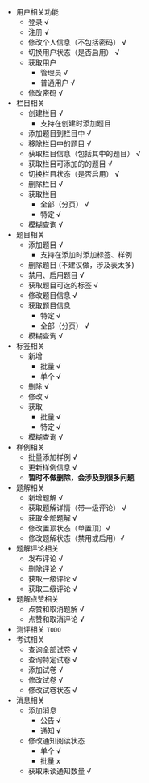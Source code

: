 * 用户相关功能
  * 登录 √
  * 注册 √
  * 修改个人信息（不包括密码） √
  * 切换用户状态（是否启用） √
  * 获取用户 
    * 管理员 √
    * 普通用户 √
  * 修改密码 √
* 栏目相关
  * 创建栏目 √
    * 支持在创建时添加题目
  * 添加题目到栏目中 √
  * 移除栏目中的题目 √
  * 获取栏目信息（包括其中的题目） √
  * 获取栏目可添加的的题目  √
  * 切换栏目状态（是否启用） √
  * 删除栏目 √
  * 获取栏目
    * 全部（分页） √
    * 特定 √
  * 模糊查询 √
* 题目相关
  * 添加题目 √
    * 支持在添加时添加标签、样例
  * 删除题目 (不建议做，涉及表太多)
  * 禁用、启用题目 √
  * 获取题目可选的标签  √
  * 修改题目信息 √
  * 获取题目信息
    * 特定 √
    * 全部（分页） √
  * 模糊查询 √
* 标签相关
  * 新增 
    * 批量 √
    * 单个 √
  * 删除 √
  * 修改 √
  * 获取
    * 批量 √
    * 特定 √
  * 模糊查询 √
* 样例相关
  * 批量添加样例 √
  * 更新样例信息 √
  * **暂时不做删除，会涉及到很多问题**
* 题解相关
  * 新增题解 √
  * 获取题解详情（带一级评论） √
  * 获取全部题解 √
  * 修改置顶状态（单置顶）√
  * 修改题解状态（禁用或启用）√
* 题解评论相关
  * 发布评论 √
  * 删除评论 √
  * 获取一级评论 √
  * 获取二级评论 √
* 题解点赞相关
  * 点赞和取消题解 √
  * 点赞和取消评论 √
* 测评相关 `TODO`
* 考试相关
  * 查询全部试卷 √
  * 查询特定试卷 √
  * 添加试卷 √
  * 修改试卷 √
  * 修改试卷状态 √
* 消息相关
  * 添加消息 
    * 公告 √
    * 通知 √
  * 修改通知阅读状态
    * 单个 √
    * 批量 x
  * 获取未读通知数量 √